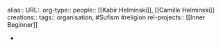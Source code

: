 alias::
URL::
org-type::
people:: [[Kabir Helminski]], [[Camille Helminski]]
creations::
tags:: organisation, #Sufism #religion
rel-projects:: [[Inner Beginner]]



-
